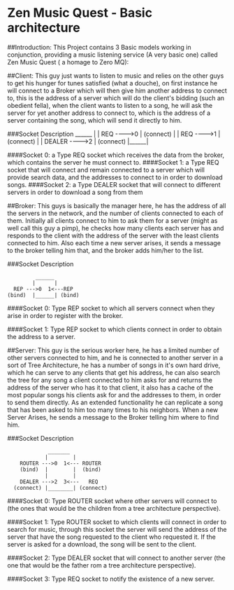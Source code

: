 Zen Music Quest - Basic architecture
====================================
##Introduction:
This Project contains 3 Basic models working in conjunction, providing a music listening service (A very basic one) called Zen Music Quest ( a homage to Zero MQ):

##Client:
This guy just wants to listen to music and relies on the other guys to get his hunger for tunes satisfied (what a douche), on first instance he will connect to a Broker which will then give him another address to connect to, this is the address of a server which will do the client's bidding (such an obedient fella), when the client wants to listen to a song, he will ask the server for yet another address to connect to, which is the address of a server containing the song, which will send it directly to him.

###Socket Description
               ______
              |      |
       REQ ---->0    |
    (connect) |      |
       REQ ---->1    |
    (connect) |      |
    DEALER ---->2    |
    (connect) |______|

####Socket 0:
a Type REQ socket which receives the data from the broker, which contains the server he must connect to.
####Socket 1:
a Type REQ socket that will connect  and remain connected to a server which will provide search data, and the addresses to connect to in order to download songs.
####Socket 2:
a Type DEALER socket that will connect to different servers in order to download a song from them

##Broker:
This guys is basically the manager here, he has the address of all the servers in the network, and the number of clients connected to each of them. Initially all clients connect to him to ask them for a server (might as well call this guy a pimp), he checks how many clients each server has and responds to the client with the address of the server with the least clients connected to him. Also each time a new server arises, it sends a message to the broker telling him that, and the broker adds him/her to the list.

###Socket Description

             ______
            |      |
      REP --->0  1<---REP
    (bind)  |______| (bind)

####Socket 0:
Type REP socket to which all servers connect when they arise in order to register with the broker.

####Socket 1:
Type REP socket to which clients connect in order to obtain the address to a server.

##Server:
This guy is the serious worker here, he has a limited number of other servers connected to him, and he is connected to another server in a sort of Tree Architecture, he has a number of songs in it's own hard drive, which he can serve to any clients that get his address, he can also search the tree for any song a client connected to him asks for and returns the address of the server who has it to that client, it also has a cache of the most popular songs his clients ask for and the addresses to them, in order to send them directly. As an extended functionality he can replicate a song that has been asked to him too many times to his neighbors. When a new Server Arises, he sends a message to the Broker telling him where to find him.

###Socket Description

                 _______
                |        |
        ROUTER --->0  1<--- ROUTER
        (bind)  |        |  (bind)
                |        |
        DEALER --->2  3<---   REQ
      (connect) |________| (connect)

####Socket 0:
Type ROUTER socket where other servers will connect to (the ones that would be the children from a tree architecture perspective).

####Socket 1:
Type ROUTER socket to which clients will connect in order to search for  music, through this socket the server will send the address of the server that have the song requested to the client who requested it.
If the server is asked for a download, the song will be sent to the client.

####Socket 2:
Type DEALER socket that will connect to another server (the one that would be the father rom a tree architecture perspective).

####Socket 3:
Type REQ socket to notify the existence of a new server.


